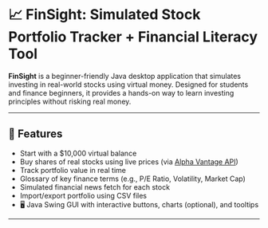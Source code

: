 # 📈 FinSight: Simulated Stock Portfolio Tracker + Financial Literacy Tool

**FinSight** is a beginner-friendly Java desktop application that simulates investing in real-world stocks using virtual money. Designed for students and finance beginners, it provides a hands-on way to learn investing principles without risking real money.

---

## 🧠 Features

-  Start with a $10,000 virtual balance
-  Buy shares of real stocks using live prices (via [Alpha Vantage API](https://www.alphavantage.co/))
-  Track portfolio value in real time
-  Glossary of key finance terms (e.g., P/E Ratio, Volatility, Market Cap)
-  Simulated financial news fetch for each stock
-  Import/export portfolio using CSV files
- 🖥 Java Swing GUI with interactive buttons, charts (optional), and tooltips

---
